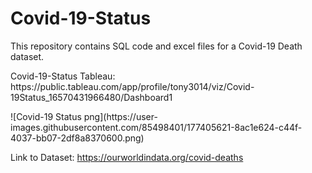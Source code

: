 # Covid-19-Status
This repository contains SQL code and excel files for a Covid-19 Death dataset.

<p>Covid-19-Status Tableau: https://public.tableau.com/app/profile/tony3014/viz/Covid-19Status_16570431966480/Dashboard1</p>
![Covid-19 Status png](https://user-images.githubusercontent.com/85498401/177405621-8ac1e624-c44f-4037-bb07-2df8a8370600.png)

Link to Dataset: https://ourworldindata.org/covid-deaths
